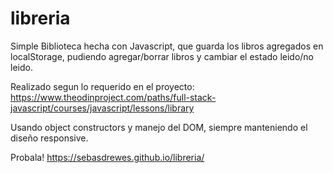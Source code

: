 # libreria
Simple Biblioteca hecha con Javascript, que guarda los libros agregados en localStorage, pudiendo agregar/borrar libros y cambiar el estado leido/no leido.

Realizado segun lo requerido en el proyecto: https://www.theodinproject.com/paths/full-stack-javascript/courses/javascript/lessons/library

Usando object constructors y manejo del DOM, siempre manteniendo el diseño responsive.

Probala! https://sebasdrewes.github.io/libreria/
